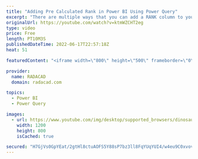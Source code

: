 ```yaml
---
title: "Adding Pre Calculated Rank in Power BI Using Power Query"
excerpt: "There are multiple ways that you can add a RANK column to your table, You can do that dynamically inside the Power BI report using DAX Measures, or you can do it pre-calculated. If you are doing a pre-calculated rank (let’s say for an aggregated table or something like that), then it would be perhaps"
originalUrl: https://youtube.com/watch?v=ktmWZCHT2eg
type: video
price: Free
length: PT10M3S
publishedDateTime: 2022-06-17T22:57:18Z
heat: 51

featuredContent: "<iframe width=\"800\" height=\"500\" frameborder=\"0\" src=\"https://www.youtube.com/embed/ktmWZCHT2eg\" allow=\"accelerometer; autoplay; encrypted-media; gyroscope; picture-in-picture\" allowfullscreen></iframe>"

provider:
  name: RADACAD
  domain: radacad.com

topics:
  - Power BI
  - Power Query

images:
  - url: https://www.youtube.com/img/desktop/supported_browsers/dinosaur.png
    width: 1200
    height: 800
    isCached: true

secured: "H7GjVs0GpYEat/2gtHl8ctuAOFS5Y88sP7bz3ll8FqYUqYUI4/w4eu9C0xvovbOCjvs7GlvuoDw/6VVbVxnyLVy97RYjvk0s2vb+5ou2hDYfioHVjdUig3W85rCHkrNxTmMXF1ehGg9MZYo9dtTGyFSAgzK/aFH1ywEow/O8EJAUrZQff0BHbdqGrfI9Lxw+rOQ5Ql5Xk0jGx4GurfCSYqAdQ5Rzq9wTRi3fzMCpcmfvjYp3Mdz+DCGewlKYCcN+NtvgtmlAURdZZOhkhUfB4Yj16s0Sebp/GGXIqggkrwHgws1kovRRyuJBnnfSBdW2fYUeXn9Vvrla0LOqsVk9u2gf5ZnMNre9UaJvXQATHy5/8nlmV+zT98Ng+4cg98dDvmFMARgaJCkWinslBY0WFB3u7bBNc/mBi+mOqGQzc0Y=;blVFYnS4PLpAMcUmVmh7sg=="
---
```


